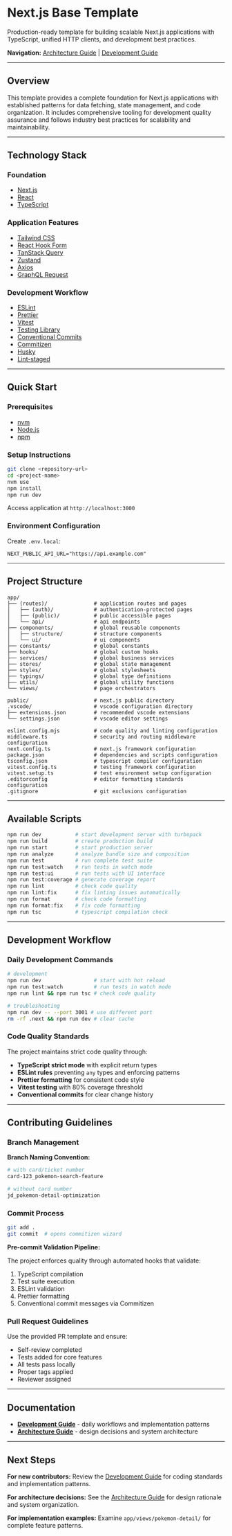 # Next.js Base Template

Production-ready template for building scalable Next.js applications with TypeScript, unified HTTP clients, and development best practices.

**Navigation:** [Architecture Guide](.docs/ARCHITECTURE.md) | [Development Guide](.docs/DEVELOPMENT.md)

---

## Overview

This template provides a complete foundation for Next.js applications with established patterns for data fetching, state management, and code organization. It includes comprehensive tooling for development quality assurance and follows industry best practices for scalability and maintainability.

---

## Technology Stack

### Foundation

- [Next.js](https://nextjs.org)
- [React](https://react.dev)
- [TypeScript](https://www.typescriptlang.org)

### Application Features

- [Tailwind CSS](https://tailwindcss.com)
- [React Hook Form](https://react-hook-form.com)
- [TanStack Query](https://tanstack.com/query)
- [Zustand](https://zustand-demo.pmnd.rs)
- [Axios](https://axios-http.com)
- [GraphQL Request](https://github.com/jasonkuhrt/graphql-request)

### Development Workflow

- [ESLint](https://eslint.org)
- [Prettier](https://prettier.io)
- [Vitest](https://vitest.dev)
- [Testing Library](https://testing-library.com)
- [Conventional Commits](https://www.conventionalcommits.org)
- [Commitizen](https://commitizen-tools.github.io/commitizen)
- [Husky](https://typicode.github.io/husky)
- [Lint-staged](https://github.com/lint-staged/lint-staged)

---

## Quick Start

### Prerequisites

- [nvm](https://github.com/nvm-sh/nvm)
- [Node.js](https://nodejs.org)
- [npm](https://www.npmjs.com)

### Setup Instructions

```bash
git clone <repository-url>
cd <project-name>
nvm use
npm install
npm run dev
```

Access application at `http://localhost:3000`

### Environment Configuration

Create `.env.local`:

```env
NEXT_PUBLIC_API_URL="https://api.example.com"
```

---

## Project Structure

```
app/
├── (routes)/               # application routes and pages
│   ├── (auth)/             # authentication-protected pages
│   ├── (public)/           # public accessible pages
│   └── api/                # api endpoints
├── components/             # global reusable components
│   ├── structure/          # structure components
│   └── ui/                 # ui components
├── constants/              # global constants
├── hooks/                  # global custom hooks
├── services/               # global business services
├── stores/                 # global state management
├── styles/                 # global stylesheets
├── typings/                # global type definitions
├── utils/                  # global utility functions
└── views/                  # page orchestrators

public/                     # next.js public directory
.vscode/                    # vscode configuration directory
├── extensions.json         # recommended vscode extensions
└── settings.json           # vscode editor settings

eslint.config.mjs           # code quality and linting configuration
middleware.ts               # security and routing middleware configuration
next.config.ts              # next.js framework configuration
package.json                # dependencies and scripts configuration
tsconfig.json               # typescript compiler configuration
vitest.config.ts            # testing framework configuration
vitest.setup.ts             # test environment setup configuration
.editorconfig               # editor formatting standards configuration
.gitignore                  # git exclusions configuration
```

---

## Available Scripts

```bash
npm run dev           # start development server with turbopack
npm run build         # create production build
npm run start         # start production server
npm run analyze       # analyze bundle size and composition
npm run test          # run complete test suite
npm run test:watch    # run tests in watch mode
npm run test:ui       # run tests with UI interface
npm run test:coverage # generate coverage report
npm run lint          # check code quality
npm run lint:fix      # fix linting issues automatically
npm run format        # check code formatting
npm run format:fix    # fix code formatting
npm run tsc           # typescript compilation check
```

---

## Development Workflow

### Daily Development Commands

```bash
# development
npm run dev                 # start with hot reload
npm run test:watch          # run tests in watch mode
npm run lint && npm run tsc # check code quality

# troubleshooting
npm run dev -- --port 3001 # use different port
rm -rf .next && npm run dev # clear cache
```

### Code Quality Standards

The project maintains strict code quality through:

- **TypeScript strict mode** with explicit return types
- **ESLint rules** preventing `any` types and enforcing patterns
- **Prettier formatting** for consistent code style
- **Vitest testing** with 80% coverage threshold
- **Conventional commits** for clear change history

---

## Contributing Guidelines

### Branch Management

**Branch Naming Convention:**

```bash
# with card/ticket number
card-123_pokemon-search-feature

# without card number
jd_pokemon-detail-optimization
```

### Commit Process

```bash
git add .
git commit  # opens commitizen wizard
```

**Pre-commit Validation Pipeline:**

The project enforces quality through automated hooks that validate:

1. TypeScript compilation
2. Test suite execution
3. ESLint validation
4. Prettier formatting
5. Conventional commit messages via Commitizen

### Pull Request Guidelines

Use the provided PR template and ensure:

- Self-review completed
- Tests added for core features
- All tests pass locally
- Proper tags applied
- Reviewer assigned

---

## Documentation

- **[Development Guide](.docs/DEVELOPMENT.md)** - daily workflows and implementation patterns
- **[Architecture Guide](.docs/ARCHITECTURE.md)** - design decisions and system architecture

---

## Next Steps

**For new contributors:** Review the [Development Guide](.docs/DEVELOPMENT.md) for coding standards and implementation patterns.

**For architecture decisions:** See the [Architecture Guide](.docs/ARCHITECTURE.md) for design rationale and system organization.

**For implementation examples:** Examine `app/views/pokemon-detail/` for complete feature patterns.
